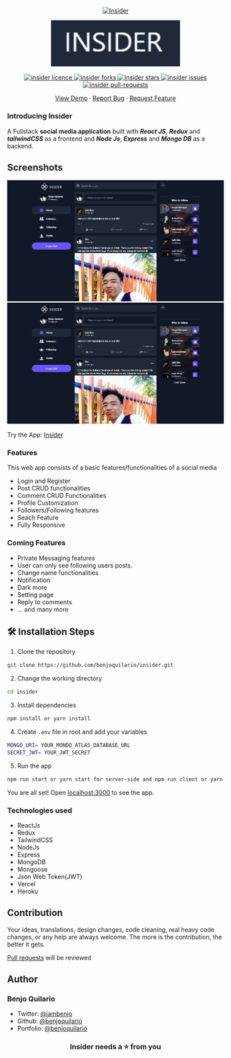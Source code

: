 <p align="center">
  <a href="https://insider.vercel.app/">
    <img alt="Insider" src="client/src/assets/icon.png" width="125" />
  </a>
</p>

<p align="center">
  <a href="https://insider.vercel.app/">
    <img alt="Insider" src="screenshots/title.png" width="300" />
  </a>
</p>

<p align="center">
<a href="https://github.com/benjoquilario/insider/blob/master/LICENSE" target="blank">
<img src="https://img.shields.io/github/license/saviomartin/codehouse?style=flat-square" alt="insider licence" />
</a>
<a href="https://github.com/benjoquilario/insider/fork" target="blank">
<img src="https://img.shields.io/github/forks/benjoquilario/insider?style=flat-square" alt="insider forks"/>
</a>
<a href="https://github.com/benjoquilario/insider/stargazers" target="blank">
<img src="https://img.shields.io/github/stars/benjoquilario/insider?style=flat-square" alt="insider stars"/>
</a>
<a href="https://github.com/benjoquilario/insider/issues" target="blank">
<img src="https://img.shields.io/github/issues/benjoquilario/insider?style=flat-square" alt="insider issues"/>
</a>
<a href="https://github.com/benjoquilario/insider/pulls" target="blank">
<img src="https://img.shields.io/github/issues-pr/benjoquilario/insider?style=flat-square" alt="insider pull-requests"/>
</a>
</p>

<p align="center">
    <a href="https://insider.vercel.app/" target="blank">View Demo</a>
    ·
    <a href="https://github.com/benjoquilario/insider/issues/new/choose">Report Bug</a>
    ·
    <a href="https://github.com/benjoquilario/insider/issues/new/choose">Request Feature</a>
</p>

### Introducing Insider

A Fullstack **social media application** built with **_React JS_**, **_Redux_** and **_tailwindCSS_** as a frontend and **_Node Js_**, **_Express_** and **_Mongo DB_** as a backend.

## Screenshots

<a href="https://insider.vercel.app/" target="blank">
  <img src="screenshots/home.png" />
</a>
<a href="https://insider.vercel.app/" target="blank">
  <img src="screenshots/home.png" />
</a>

Try the App: [Insider](https://insider.vercel.app/)

### Features

This web app consists of a basic features/functionalities of a social media

- Login and Register
- Post CRUD functionalities
- Comment CRUD Functionalities
- Profile Customization
- Followers/Following features
- Seach Feature
- Fully Responsive

### Coming Features

- Private Messaging features
- User can only see following users posts.
- Change name functionalities
- Notification
- Dark more
- Setting page
- Reply to comments
- … and many more

## 🛠️ Installation Steps

1. Clone the repository

```bash
git clone https://github.com/benjoquilario/insider.git
```

2. Change the working directory

```bash
cd insider
```

3. Install dependencies

```bash
npm install or yarn install
```

4. Create `.env` file in root and add your variables

```bash
MONGO_URI= YOUR_MONDO_ATLAS_DATABASE_URL
SECRET_JWT= YOUR_JWT_SECRET
```

5. Run the app

```bash
npm run start or yarn start for server-side and npm run client or yarn client for client-side
```

You are all set! Open [localhost:3000](http://localhost:3000/) to see the app.

### Technologies used

- ReactJs
- Redux
- TailwindCSS
- NodeJs
- Express
- MongoDB
- Mongoose
- Json Web Token(JWT)
- Vercel
- Heroku

## Contribution

Your ideas, translations, design changes, code cleaning, real heavy code changes, or any help are always welcome. The more is the contribution, the better it gets.

[Pull requests](https://github.com/mukul500/AnimeXStream/pulls) will be reviewed

## Author

### Benjo Quilario

- Twitter: [@iambenjo](https://twitter.com/iam_benjo)
- Github: [@benjoquilario](https://github.com/benjoquilario)
- Portfolio: [@benjoquilario](https://benjoquilario.me)

<h3 align="center">
Insider needs a ⭐️ from you
</h3>
